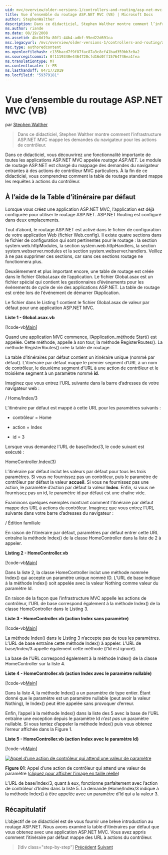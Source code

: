 ```yaml
---
uid: mvc/overview/older-versions-1/controllers-and-routing/asp-net-mvc-routing-overview-vb
title: Vue d’ensemble du routage ASP.NET MVC (VB) | Microsoft Docs
author: StephenWalther
description: Dans ce didacticiel, Stephen Walther montre comment l’infrastructure ASP.NET MVC mappe les demandes du navigateur pour les actions de contrôleur.
ms.author: riande
ms.date: 08/19/2008
ms.assetid: 4bc8d19a-80f1-44b4-adbf-95ed22d691ca
msc.legacyurl: /mvc/overview/older-versions-1/controllers-and-routing/asp-net-mvc-routing-overview-vb
msc.type: authoredcontent
ms.openlocfilehash: c135bacd7f9f87fac87a3c8cf41bad359bb3c0a2
ms.sourcegitcommit: 0f1119340e4464720cfd16d0ff15764746ea1fea
ms.translationtype: MT
ms.contentlocale: fr-FR
ms.lasthandoff: 04/17/2019
ms.locfileid: "59379181"
---
```

# <a name="aspnet-mvc-routing-overview-vb"></a>Vue d’ensemble du routage ASP.NET MVC (VB)

par [Stephen Walther](https://github.com/StephenWalther)

> Dans ce didacticiel, Stephen Walther montre comment l’infrastructure ASP.NET MVC mappe les demandes du navigateur pour les actions de contrôleur.


Dans ce didacticiel, vous découvrirez une fonctionnalité importante de toutes les applications ASP.NET MVC appelée *routage ASP.NET*. Le module de routage ASP.NET est chargé du mappage des demandes du navigateur entrantes à des actions de contrôleur MVC particuliers. À la fin de ce didacticiel, vous comprendrez comment la table de routage standard mappe les requêtes à actions du contrôleur.

## <a name="using-the-default-route-table"></a>À l’aide de la Table d’itinéraire par défaut

Lorsque vous créez une application ASP.NET MVC, l’application est déjà configurée pour utiliser le routage ASP.NET. ASP.NET Routing est configuré dans deux emplacements.

Tout d’abord, le routage ASP.NET est activé dans le fichier de configuration de votre application Web (fichier Web.config). Il existe quatre sections dans le fichier de configuration qui sont pertinentes pour le routage : la section system.web.httpModules, la section system.web.httpHandlers, la section system.webserver.modules et la section system.webserver.handlers. Veillez à ne pas supprimer ces sections, car sans ces sections routage ne fonctionnera plus.

Deuxièmement et plus important encore, une table de routage est créée dans le fichier Global.asax de l’application. Le fichier Global.asax est un fichier spécial qui contient les gestionnaires d’événements pour les événements de cycle de vie des applications ASP.NET. La table de routage est créée lors de l’événement de démarrer l’Application.

Le fichier dans le Listing 1 contient le fichier Global.asax de valeur par défaut pour une application ASP.NET MVC.

**Liste 1 - Global.asax.vb**

[!code-vb[Main](asp-net-mvc-routing-overview-vb/samples/sample1.vb)]

Quand une application MVC commence, l’Application\_méthode Start() est appelée. Cette méthode, appelle à son tour, la méthode RegisterRoutes(). La méthode RegisterRoutes() crée la table de routage.

La table d’itinéraires par défaut contient un itinéraire unique (nommé par défaut). L’itinéraire par défaut mappe le premier segment d’URL à un nom de contrôleur, le deuxième segment d’URL à une action de contrôleur et le troisième segment à un paramètre nommé **id**.

Imaginez que vous entrez l’URL suivante dans la barre d’adresses de votre navigateur web :

/ Home/Index/3

L’itinéraire par défaut est mappé à cette URL pour les paramètres suivants :

- contrôleur = Home

- action = Index

- id = 3

Lorsque vous demandez l’URL de base/Index/3, le code suivant est exécuté :

HomeController.Index(3)

L’itinéraire par défaut inclut les valeurs par défaut pour tous les trois paramètres. Si vous ne fournissez pas un contrôleur, puis le paramètre de contrôleur par défaut la valeur **accueil**. Si vous ne fournissez pas une action, le paramètre d’action par défaut la valeur **Index**. Enfin, si vous ne fournissez pas un id, le paramètre id par défaut est une chaîne vide.

Examinons quelques exemples montrant comment l’itinéraire par défaut mappe des URL à actions du contrôleur. Imaginez que vous entrez l’URL suivante dans votre barre d’adresses du navigateur :

/ Édition familiale

En raison de l’itinéraire par défaut, paramètres par défaut entrer cette URL entraîne la méthode Index() de la classe HomeController dans la liste de 2 à appeler.

**Listing 2 - HomeController.vb**

[!code-vb[Main](asp-net-mvc-routing-overview-vb/samples/sample2.vb)]

Dans la liste 2, la classe HomeController inclut une méthode nommée Index() qui accepte un paramètre unique nommé ID. L’URL de base indique à la méthode Index() soit appelée avec la valeur Nothing comme valeur du paramètre Id.

En raison de la façon que l’infrastructure MVC appelle les actions de contrôleur, l’URL de base correspond également à la méthode Index() de la classe HomeController dans le Listing 3.

**Liste 3 - HomeController.vb (action Index sans paramètre)**

[!code-vb[Main](asp-net-mvc-routing-overview-vb/samples/sample3.vb)]

La méthode Index() dans le Listing 3 n’accepte pas de tous les paramètres. L’URL de base entraîne cette méthode Index() à appeler. L’URL de base/Index/3 appelle également cette méthode (l’Id est ignoré).

La base de l’URL correspond également à la méthode Index() de la classe HomeController sur la liste 4.

**Liste 4 - HomeController.vb (action Index avec le paramètre nullable)**

[!code-vb[Main](asp-net-mvc-routing-overview-vb/samples/sample4.vb)]

Dans la liste 4, la méthode Index() a un paramètre de type entier. Étant donné que le paramètre est un paramètre nullable (peut avoir la valeur Nothing), le Index() peut être appelée sans provoquer d’erreur.

Enfin, l’appel à la méthode Index() dans la liste des 5 avec la base de l’URL entraîne une exception depuis le paramètre Id *n’est pas* un paramètre nullable. Si vous tentez d’appeler la méthode Index() puis vous obtenez l’erreur affichée dans la Figure 1.

**Liste 5 - HomeController.vb (action Index avec le paramètre Id)**

[!code-vb[Main](asp-net-mvc-routing-overview-vb/samples/sample5.vb)]


[![Appel d’une action de contrôleur qui attend une valeur de paramètre](asp-net-mvc-routing-overview-vb/_static/image1.jpg)](asp-net-mvc-routing-overview-vb/_static/image1.png)

**Figure 01**: Appel d’une action de contrôleur qui attend une valeur de paramètre ([cliquez pour afficher l’image en taille réelle](asp-net-mvc-routing-overview-vb/_static/image2.png))


L’URL de base/Index/3, quant à eux, fonctionne parfaitement avec l’action de contrôleur d’Index dans la liste 5. La demande /Home/Index/3 indique à la méthode Index() à être appelée avec un paramètre d’Id qui a la valeur 3.

## <a name="summary"></a>Récapitulatif

L’objectif de ce didacticiel est de vous fournir une brève introduction au routage ASP.NET. Nous avons examiné la table d’itinéraires par défaut que vous obtenez avec une application ASP.NET MVC. Vous avez appris comment l’itinéraire par défaut mappe des URL à actions du contrôleur.

> [!div class="step-by-step"]
> [Précédent](creating-an-action-cs.md)
> [Suivant](understanding-action-filters-vb.md)
